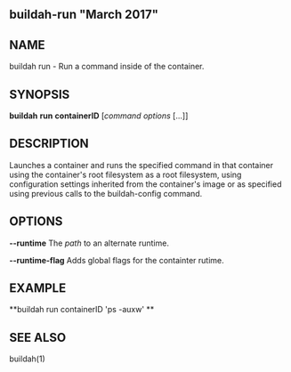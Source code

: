 ## buildah-run "March 2017"

## NAME
buildah run - Run a command inside of the container. 


## SYNOPSIS
**buildah** **run** **containerID** [*command options* [...]] 

## DESCRIPTION
Launches a container and runs the specified command in that container using the container's root filesystem as a root filesystem, using configuration settings inherited from the container's image or as specified using previous calls to the buildah-config command.

## OPTIONS

**--runtime**
The *path* to an alternate runtime.

**--runtime-flag**
Adds global flags for the containter rutime.


## EXAMPLE
**buildah run containerID 'ps -auxw' **

## SEE ALSO
buildah(1)

